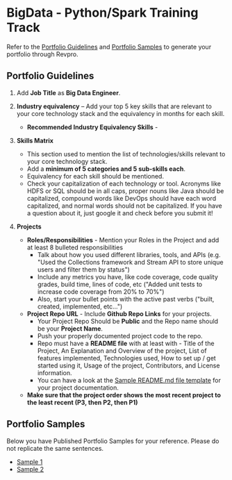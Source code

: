 # BigData - Python/Spark Training Track

Refer to the [Portfolio Guidelines](./bigdata-guidelines.md#portfolio-guidelines) and [Portfolio Samples](./bigdata-guidelines.md#portfolio-samples) to generate your portfolio through Revpro.

## Portfolio Guidelines
    
1.  Add **Job Title** as **Big Data Engineer**.

2.  **Industry equivalency** – Add your top 5 key skills that are relevant to your core technology stack and the equivalency in months for each skill.
	- **Recommended Industry Equivalency Skills** - 

3.  **Skills Matrix**
    -   This section used to mention the list of technologies/skills relevant to your core technology stack.
    -   Add a **minimum of 5 categories and 5 sub-skills each**.
    -   Equivalency for each skill should be mentioned.       
    -   Check your capitalization of each technology or tool. Acronyms like HDFS or SQL should be in all caps, proper nouns like Java should be capitalized, compound words like DevOps should have each word capitalized, and normal words should not be capitalized. If you have a question about it, just google it and check before you submit it!

4.  **Projects**
    -   **Roles/Responsibilities** - Mention your Roles in the Project and add at least 8 bulleted responsibilities
        -   Talk about how you used different libraries, tools, and APIs (e.g. "Used the Collections framework and Stream API to store unique users and filter them by status")
        -   Include any metrics you have, like code coverage, code quality grades, build time, lines of code, etc ("Added unit tests to increase code coverage from 20% to 70%")
        -   Also, start your bullet points with the active past verbs ("built, created, implemented, etc...")
    -   **Project Repo URL** - Include **Github Repo Links** for your projects.
        -   Your Project Repo Should be **Public** and the Repo name should be your **Project Name**.
        -   Push your properly documented project code to the repo.
        -   Repo must have a **README file** with at least with - Title of the Project, An Explanation and Overview of the project, List of features implemented, Technologies used, How to set up / get started using it, Usage of the project, Contributors, and License information.
        -   You can have a look at the  [Sample README.md file template](https://www.google.com/url?q=https%3A%2F%2Fgithub.com%2FPorkodiVenkatesh%2FPROJECT-NAME&sa=D&sntz=1&usg=AFQjCNFHkCy7oSKxn_nzSQVOx5YAqOqPDw) for your project documentation.
    -   **Make sure that the project order shows the most recent project to the least recent (P3, then P2, then P1)**

## Portfolio Samples 

Below you have Published Portfolio Samples for your reference. Please do not replicate the same sentences.

- [Sample 1](https://app.revature.com/profile/mottonen12n/280cec807da2b284c1fcb4eb30a4103b)
- [Sample 2](https://app.revature.com/profile/unpointysock/940652331cf64047a58a975b3b889d83) 
 
